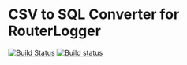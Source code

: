 CSV to SQL Converter for RouterLogger
=====================================

[![Build Status](https://travis-ci.org/Albertus82/RouterLogger-CSV-to-SQL.svg?branch=master)](https://travis-ci.org/Albertus82/RouterLogger-CSV-to-SQL)
[![Build status](https://ci.appveyor.com/api/projects/status/github/Albertus82/RouterLogger-CSV-to-SQL?branch=master&svg=true)](https://ci.appveyor.com/project/Albertus82/RouterLogger-CSV-to-SQL)
